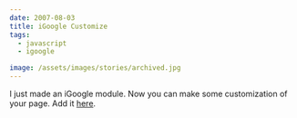 ```yaml
---
date: 2007-08-03
title: iGoogle Customize
tags:
  - javascript
  - igoogle

image: /assets/images/stories/archived.jpg
---
```


I just made an iGoogle module. Now you can make some customization of your page.
Add it [here](http://www.google.com/ig/adde?moduleurl=http%3A%2F%2Fhosting.gmodules.com%2Fig%2Fgadgets%2Ffile%2F112690233521707929957%2Figc.xml).
